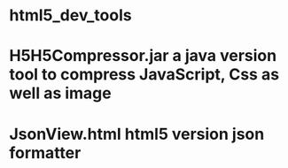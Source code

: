 # html5_dev_tools

# H5H5Compressor.jar  a java version tool to compress JavaScript, Css as well as image

# JsonView.html html5 version json formatter

